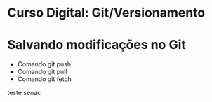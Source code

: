 # Curso Digital: Git/Versionamento

# Salvando modificações no Git
* Comando git push 
* Comando git pull
* Comando git fetch

teste senac

